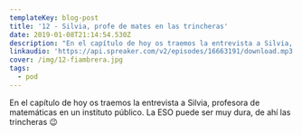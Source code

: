 ```yaml
---
templateKey: blog-post
title: '12 - Silvia, profe de mates en las trincheras'
date: 2019-01-08T21:14:54.530Z
description: "En el capítulo de hoy os traemos la entrevista a Silvia, profesora de matemáticas en un instituto público. La ESO puede ser muy dura, de ahí las trincheras \U0001F609"
linkaudio: 'https://api.spreaker.com/v2/episodes/16663191/download.mp3'
cover: /img/12-fiambrera.jpg
tags:
  - pod
---
```

En el capítulo de hoy os traemos la entrevista a Silvia, profesora de matemáticas en un instituto público. La ESO puede ser muy dura, de ahí las trincheras 😉
